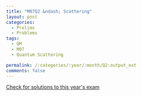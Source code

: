 ```yaml
---
title: "M07Q2 &ndash; Scattering"
layout: post
categories:
  - Prelims
  - Problems
tags:
  - QM
  - M07
  - Quantum Scattering

permalink: /:categories/:year/:month/Q2:output_ext
comments: false
---
```

<object data="2007M2Q.pdf" type="application/pdf" width="100%" height="500"></object>
<div class="message"><a href='https://princetonprelim.com/prelim/19/'>Check for solutions to this year's exam</a></div>